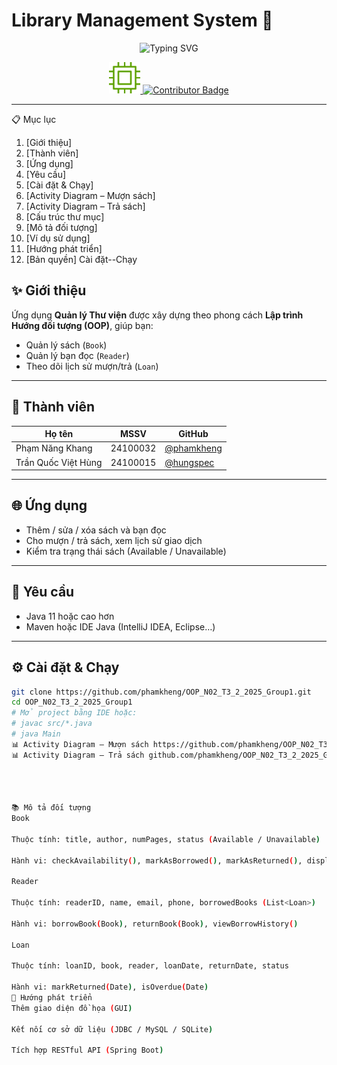 # Library Management System 🎉

<p align="center">
  <img src="https://readme-typing-svg.herokuapp.com?font=Fira+Code&size=24&pause=1000&color=FF4B4B&center=true&vCenter=true&width=500&height=50&lines=Chào+mừng+đến+với+ứng+dụng+thư+viện;Nhóm+01+OOP_N02_T3_2_2025_" alt="Typing SVG" />
</p>

<p align="center">
  <a href="https://github.com/phamkheng/OOP_N02_T3_2_2025_Group1">
    <img src="https://raw.githubusercontent.com/acervenky/animated-github-badges/master/assets/devbadge.gif" width="50" alt="Developer Badge" />
    <img src="https://raw.githubusercontent.com/acervenky/animated-github-badges/master/assets/contribbadge.gif" width="50" alt="Contributor Badge" />
  </a>
</p>

---

📋 Mục lục

1. [Giới thiệu]
2. [Thành viên] 
3. [Ứng dụng] 
4. [Yêu cầu]  
5. [Cài đặt & Chạy] 
6. [Activity Diagram – Mượn sách] 
7. [Activity Diagram – Trả sách]  
8. [Cấu trúc thư mục]
9. [Mô tả đối tượng]  
10. [Ví dụ sử dụng] 
11. [Hướng phát triển] 
12. [Bản quyền]
Cài đặt--Chạy


## ✨ Giới thiệu

Ứng dụng **Quản lý Thư viện** được xây dựng theo phong cách **Lập trình Hướng đối tượng (OOP)**, giúp bạn:

- Quản lý sách (`Book`)  
- Quản lý bạn đọc (`Reader`)  
- Theo dõi lịch sử mượn/trả (`Loan`)

---

## 👥 Thành viên

| Họ tên               | MSSV      | GitHub                        |
|----------------------|-----------|-------------------------------|
| Phạm Năng Khang      | 24100032  | [@phamkheng](https://github.com/phamkheng) |
| Trần Quốc Việt Hùng  | 24100015  | [@hungspec](https://github.com/hungspec)   |

---

## 🌐 Ứng dụng

- Thêm / sửa / xóa sách và bạn đọc  
- Cho mượn / trả sách, xem lịch sử giao dịch  
- Kiểm tra trạng thái sách (Available / Unavailable)

---

## 📆 Yêu cầu

- Java 11 hoặc cao hơn  
- Maven hoặc IDE Java (IntelliJ IDEA, Eclipse…)

---

## ⚙️ Cài đặt & Chạy

```bash
git clone https://github.com/phamkheng/OOP_N02_T3_2_2025_Group1.git
cd OOP_N02_T3_2_2025_Group1
# Mở project bằng IDE hoặc:
# javac src/*.java
# java Main
📊 Activity Diagram – Mượn sách https://github.com/phamkheng/OOP_N02_T3_2_2025_Group1/blob/main/m%C6%B0%E1%BB%A3n%20s%C3%A1ch.png
📊 Activity Diagram – Trả sách github.com/phamkheng/OOP_N02_T3_2_2025_Group1/blob/main/tr%E1%BA%A3%20s%C3%A1ch.png




📚 Mô tả đối tượng
Book

Thuộc tính: title, author, numPages, status (Available / Unavailable)

Hành vi: checkAvailability(), markAsBorrowed(), markAsReturned(), display()

Reader

Thuộc tính: readerID, name, email, phone, borrowedBooks (List<Loan>)

Hành vi: borrowBook(Book), returnBook(Book), viewBorrowHistory()

Loan

Thuộc tính: loanID, book, reader, loanDate, returnDate, status

Hành vi: markReturned(Date), isOverdue(Date)
🚀 Hướng phát triển
Thêm giao diện đồ họa (GUI)

Kết nối cơ sở dữ liệu (JDBC / MySQL / SQLite)

Tích hợp RESTful API (Spring Boot)



